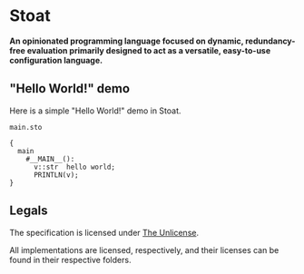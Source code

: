 # Stoat

**An opinionated programming language focused on dynamic, redundancy-free evaluation primarily designed to act as a versatile, easy-to-use configuration language.**

## "Hello World!" demo

Here is a simple "Hello World!" demo in Stoat.

`main.sto`
```
{
  main
    #__MAIN__():
      v::str  hello world;
      PRINTLN(v);   
}
```

## Legals

The specification is licensed under [The Unlicense](./LICENSE).

All implementations are licensed, respectively, and their licenses can be found in their respective folders.

